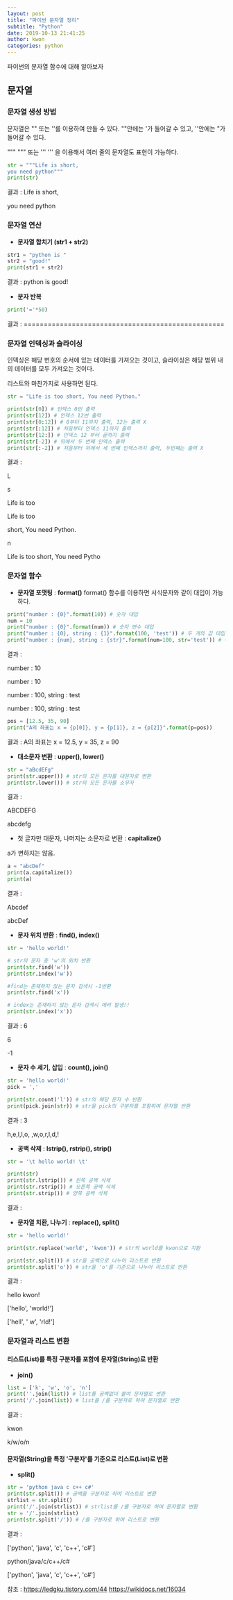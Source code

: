 ```yaml
---
layout: post
title: "파이썬 문자열 정리"
subtitle: "Python"
date: 2019-10-13 21:41:25
author: kwon
categories: python
---
```

파이썬의 문자열 함수에 대해 알아보자

## 문자열

### 문자열 생성 방법
문자열은 "" 또는 ''를 이용하여 만들 수 있다. ""안에는 '가 들어갈 수 있고, ''안에는 "가 들어갈 수 있다.

""" """ 또는 ''' ''' 을 이용해서 여러 줄의 문자열도 표현이 가능하다.
```python
str = """Life is short,
you need python"""
print(str)
```
결과 : Life is short,

you need python

### 문자열 연산

- **문자열 합치기 (str1 + str2)**
```python
str1 = "python is "
str2 = "good!"
print(str1 + str2)
```
결과 : python is good!

- **문자 반복**
```python
print('='*50)
```
결과 : ==================================================

### 문자열 인덱싱과 슬라이싱

인덱싱은 해당 번호의 순서에 있는 데이터를 가져오는 것이고, 슬라이싱은 해당 범위 내의 데이터를 모두 가져오는 것이다.

리스트와 마찬가지로 사용하면 된다.
```python
str = "Life is too short, You need Python."

print(str[0]) # 인덱스 0번 출력
print(str[12]) # 인덱스 12번 출력
print(str[0:12]) # 0부터 11까지 출력, 12는 출력 X
print(str[:12]) # 처음부터 인덱스 11까지 출력
print(str[12:]) # 인덱스 12 부터 끝까지 출력
print(str[-2]) # 뒤에서 두 번째 인덱스 출력
print(str[:-2]) # 처음부터 뒤에서 세 번째 인덱스까지 출력, 두번째는 출력 X

```
결과 :

L

s

Life is too

Life is too

short, You need Python.

n

Life is too short, You need Pytho

### 문자열 함수

- **문자열 포맷팅** : **format()**
format() 함수를 이용하면 서식문자와 같이 대입이 가능하다.

```python
print("number : {0}".format(10)) # 숫자 대입
num = 10
print("number : {0}".format(num)) # 숫자 변수 대입
print("number : {0}, string : {1}".format(100, 'test')) # 두 개의 값 대입
print("number : {num}, string : {str}".format(num=100, str='test')) # 이름으로 대입
```
결과 :

number : 10

number : 10

number : 100, string : test

number : 100, string : test

```python
pos = [12.5, 35, 90]
print("A의 좌표는 x = {p[0]}, y = {p[1]}, z = {p[2]}".format(p=pos))
```

결과 : A의 좌표는 x = 12.5, y = 35, z = 90

- **대소문자 변환** : **upper(), lower()**

```python
str = "aBcdEFg"
print(str.upper()) # str의 모든 문자를 대문자로 변환
print(str.lower()) # str의 모든 문자를 소무자

```
결과 :

ABCDEFG

abcdefg

- 첫 글자만 대문자, 나머지는 소문자로 변환 : **capitalize()**

a가 변하지는 않음.
```python
a = "abcDef"
print(a.capitalize())
print(a)
```
결과 :

 Abcdef

 abcDef


- **문자 위치 반환** : **find(), index()**

```python
str = 'hello world!'

# str의 문자 중 'w'의 위치 반환
print(str.find('w'))
print(str.index('w'))

#find는 존재하지 않는 문자 검색시 -1반환
print(str.find('x'))

# index는 존재하지 않는 문자 검색시 에러 발생!!
print(str.index('x'))
```
결과 :
6

6

-1

- **문자 수 세기, 삽입** : **count(), join()**

```python
str = 'hello world!'
pick = ','

print(str.count('l')) # str의 해당 문자 수 반환
print(pick.join(str)) # str을 pick의 구분자를 포함하여 문자열 반환
```
결과 :
3

h,e,l,l,o, ,w,o,r,l,d,!

- **공백 삭제** : **lstrip(), rstrip(), strip()**

```python
str = '\t hello world! \t'

print(str)
print(str.lstrip()) # 왼쪽 공백 삭제
print(str.rstrip()) # 오른쪽 공백 삭제
print(str.strip()) # 양쪽 공백 삭제

```
결과 :

- **문자열 치환, 나누기** : **replace(), split()**

```python
str = 'hello world!'

print(str.replace('world', 'kwon')) # str의 world를 kwon으로 치환

print(str.split()) # str을 공백으로 나누어 리스트로 반환
print(str.split('o')) # str을 'o'를 기준으로 나누어 리스트로 반환

```
결과 :

hello kwon!

['hello', 'world!']

['hell', ' w', 'rld!']

### 문자열과 리스트 변환

#### 리스트(List)를 특정 구분자를 포함에 문자열(String)로 반환
- **join()**

```python
list = ['k', 'w', 'o', 'n']
print(''.join(list)) # list를 공백없이 붙여 문자열로 변환
print('/'.join(list)) # list를 /를 구분자로 하여 문자열로 변환
```
결과 :

kwon

k/w/o/n

#### 문자열(String)을 특정 '구분자'를 기준으로 리스트(List)로 변환
- **split()**

```python
str = 'python java c c++ c#'
print(str.split()) # 공백을 구분자로 하여 리스트로 변환
strlist = str.split()
print('/'.join(strlist)) # strlist를 /를 구분자로 하여 문자열로 변환
str = '/'.join(strlist)
print(str.split('/')) # /를 구분자로 하여 리스트로 변환
```
결과 :

['python', 'java', 'c', 'c++', 'c#']

python/java/c/c++/c#

['python', 'java', 'c', 'c++', 'c#']





참조 :
<https://ledgku.tistory.com/44>
<https://wikidocs.net/16034>
